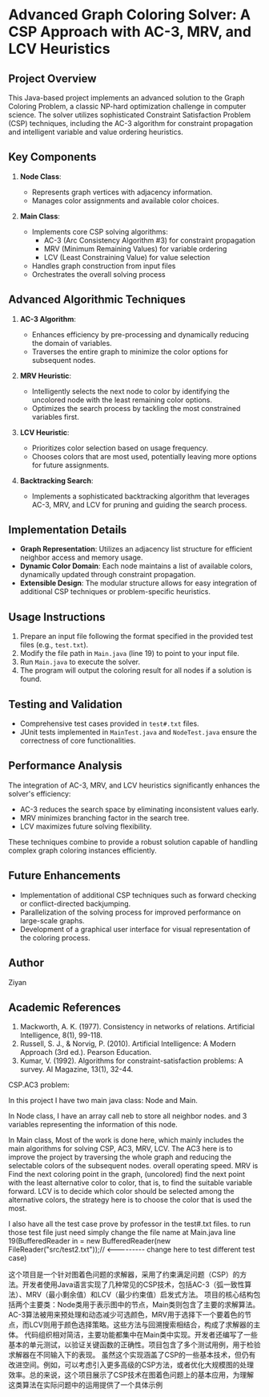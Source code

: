 # Advanced Graph Coloring Solver: A CSP Approach with AC-3, MRV, and LCV Heuristics

## Project Overview
This Java-based project implements an advanced solution to the Graph Coloring Problem, a classic NP-hard optimization challenge in computer science. The solver utilizes sophisticated Constraint Satisfaction Problem (CSP) techniques, including the AC-3 algorithm for constraint propagation and intelligent variable and value ordering heuristics.

## Key Components
1. **Node Class**: 
   - Represents graph vertices with adjacency information.
   - Manages color assignments and available color choices.

2. **Main Class**:
   - Implements core CSP solving algorithms:
     - AC-3 (Arc Consistency Algorithm #3) for constraint propagation
     - MRV (Minimum Remaining Values) for variable ordering
     - LCV (Least Constraining Value) for value selection
   - Handles graph construction from input files
   - Orchestrates the overall solving process

## Advanced Algorithmic Techniques
1. **AC-3 Algorithm**: 
   - Enhances efficiency by pre-processing and dynamically reducing the domain of variables.
   - Traverses the entire graph to minimize the color options for subsequent nodes.

2. **MRV Heuristic**: 
   - Intelligently selects the next node to color by identifying the uncolored node with the least remaining color options.
   - Optimizes the search process by tackling the most constrained variables first.

3. **LCV Heuristic**: 
   - Prioritizes color selection based on usage frequency.
   - Chooses colors that are most used, potentially leaving more options for future assignments.

4. **Backtracking Search**: 
   - Implements a sophisticated backtracking algorithm that leverages AC-3, MRV, and LCV for pruning and guiding the search process.

## Implementation Details
- **Graph Representation**: Utilizes an adjacency list structure for efficient neighbor access and memory usage.
- **Dynamic Color Domain**: Each node maintains a list of available colors, dynamically updated through constraint propagation.
- **Extensible Design**: The modular structure allows for easy integration of additional CSP techniques or problem-specific heuristics.

## Usage Instructions
1. Prepare an input file following the format specified in the provided test files (e.g., `test.txt`).
2. Modify the file path in `Main.java` (line 19) to point to your input file.
3. Run `Main.java` to execute the solver.
4. The program will output the coloring result for all nodes if a solution is found.

## Testing and Validation
- Comprehensive test cases provided in `test#.txt` files.
- JUnit tests implemented in `MainTest.java` and `NodeTest.java` ensure the correctness of core functionalities.

## Performance Analysis
The integration of AC-3, MRV, and LCV heuristics significantly enhances the solver's efficiency:
- AC-3 reduces the search space by eliminating inconsistent values early.
- MRV minimizes branching factor in the search tree.
- LCV maximizes future solving flexibility.

These techniques combine to provide a robust solution capable of handling complex graph coloring instances efficiently.

## Future Enhancements
- Implementation of additional CSP techniques such as forward checking or conflict-directed backjumping.
- Parallelization of the solving process for improved performance on large-scale graphs.
- Development of a graphical user interface for visual representation of the coloring process.

## Author
Ziyan

## Academic References
1. Mackworth, A. K. (1977). Consistency in networks of relations. Artificial Intelligence, 8(1), 99-118.
2. Russell, S. J., & Norvig, P. (2010). Artificial Intelligence: A Modern Approach (3rd ed.). Pearson Education.
3. Kumar, V. (1992). Algorithms for constraint-satisfaction problems: A survey. AI Magazine, 13(1), 32-44.


CSP.AC3 problem:

In this project I have two main java class: Node and Main.

In Node class, I have an array call neb to store all neighbor nodes. and 3 variables representing the information of this node.

In Main class, Most of the work is done here, which mainly includes the main algorithms for solving CSP, AC3, MRV, LCV. The AC3 here is to improve the project by traversing the whole graph and reducing the selectable colors of the subsequent nodes. overall operating speed. MRV is Find the next coloring point in the graph, (uncolored) find the next point with the least alternative color to color, that is, to find the suitable variable forward. LCV is to decide which color should be selected among the alternative colors, the strategy here is to choose the color that is used the most.

I also have all the test case prove by professor in the test#.txt files. to run those test file just need simply change the file name at Main.java line 19(BufferedReader in = new BufferedReader(new FileReader("src/test2.txt"));//  <--------- change here to test different test case)

这个项目是一个针对图着色问题的求解器，采用了约束满足问题（CSP）的方法。开发者使用Java语言实现了几种常见的CSP技术，包括AC-3（弧一致性算法）、MRV（最小剩余值）和LCV（最少约束值）启发式方法。
项目的核心结构包括两个主要类：Node类用于表示图中的节点，Main类则包含了主要的求解算法。AC-3算法被用来预处理和动态减少可选颜色，MRV用于选择下一个要着色的节点，而LCV则用于颜色选择策略。这些方法与回溯搜索相结合，构成了求解器的主体。
代码组织相对简洁，主要功能都集中在Main类中实现。开发者还编写了一些基本的单元测试，以验证关键函数的正确性。项目包含了多个测试用例，用于检验求解器在不同输入下的表现。
虽然这个实现涵盖了CSP的一些基本技术，但仍有改进空间。例如，可以考虑引入更多高级的CSP方法，或者优化大规模图的处理效率。总的来说，这个项目展示了CSP技术在图着色问题上的基本应用，为理解这类算法在实际问题中的运用提供了一个具体示例
